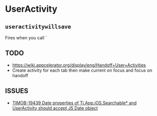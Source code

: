 # UserActivity

## `useractivitywillsave`
Fires when you call `

## TODO
* https://wiki.appcelerator.org/display/eng/Handoff+User+Activities
* Create activity for each tab then make current on focus and focus on handoff

## ISSUES
* [TIMOB-19439 Date properties of Ti.App.iOS.Searchable* and UserActivity should accept JS Date object](https://jira.appcelerator.org/browse/TIMOB-19439)